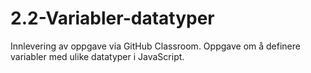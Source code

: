# 2.2-Variabler-datatyper
Innlevering av oppgave via GitHub Classroom. Oppgave om å definere variabler med ulike datatyper i JavaScript.
